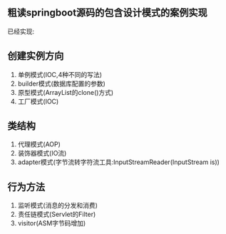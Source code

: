 ## 粗读springboot源码的包含设计模式的案例实现


已经实现: 

## 创建实例方向
   1. 单例模式(IOC,4种不同的写法) 
   2. builder模式(数据库配置的参数) 
   3. 原型模式(ArrayList的clone()方式)
   4. 工厂模式(IOC)
    
## 类结构   
   1. 代理模式(AOP)
   2. 装饰器模式(IO流)
   2. adapter模式(字节流转字符流工具:InputStreamReader(InputStream is))
    
## 行为方法 
   1. 监听模式(消息的分发和消费)
   2. 责任链模式(Servlet的Filter)
   2. visitor(ASM字节码增加)
